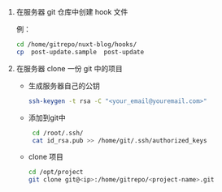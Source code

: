 1. 在服务器 git 仓库中创建 hook 文件

    例：

    ```bash
    cd /home/gitrepo/nuxt-blog/hooks/
    cp  post-update.sample  post-update
    ```

2. 在服务器 clone 一份 git 中的项目

    - 生成服务器自己的公钥

        ```bash
        ssh-keygen -t rsa -C "<your_email@youremail.com>"
        ```

    - 添加到git中

        ```bash
         cd /root/.ssh/
         cat id_rsa.pub >> /home/git/.ssh/authorized_keys
        ```

    - clone 项目	

        ```bash
        cd /opt/project
        git clone git@<ip>:/home/gitrepo/<project-name>.git
        ```

